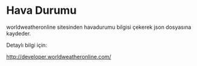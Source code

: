 Hava Durumu
===========

worldweatheronline sitesinden havadurumu bilgisi çekerek json dosyasına kaydeder.

Detaylı bilgi için:

http://developer.worldweatheronline.com/



